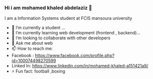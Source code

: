 ### Hi i am mohamed khaled abdelaziz 👋
I am  a Information Systems student at FCIS mansoura university


- 🔭 I’m currently a student ...
- 🌱 I’m currently learning web development (frontend , backend)...
- 👯 I’m looking to collaborate with other developers
- 💬 Ask me about web 
- 📫 How to reach me: 
- Facebook : https://www.facebook.com/profile.php?id=100074498270599
- Linked In: https://www.linkedin.com/in/mohamed-khaled-a151421a9/
- ⚡ Fun fact: football ,boxing
